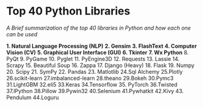 # Top 40 Python Libraries
*A Brief summarization of the top 40 libraries in Python and how each one can be used*

**1.	Natural Language Processing (NLP)**
**2.	Gensim**
**3.	FlashText**
**4.	Computer Vision (CV)**
**5.	Graphical User Interface (GUI)**
**6.	Tkinter**
**7.	Wx Python**
8.	PyQt
9.	PyGame
10.	Pyglet
11.	PyEngine3D
12.	Requests
13.	Lassie
14.	Scrapy
15.	Beautiful Soup
16.	Zappa
17.	Django (Heavy)
18.	Flask
19.	Numpy
20.	Scipy
21.	SymPy
22.	Pandas
23.	Matlotlib
24.Sql Alchemy
25.Plotly
26.scikit-learn
27.imbalanced-learn
28.theano
29.Bokeh
30.Pymc3
31.LightGBM
32.eli5
33.Keras
34.Tensorflow
35. PyTorch
36.Twisted
37.IPython
38.Pillow
39.Pywin32
40.Selenium
41.Pywhatkit
42.Kivy
43. Pendulum
44.Loguru
